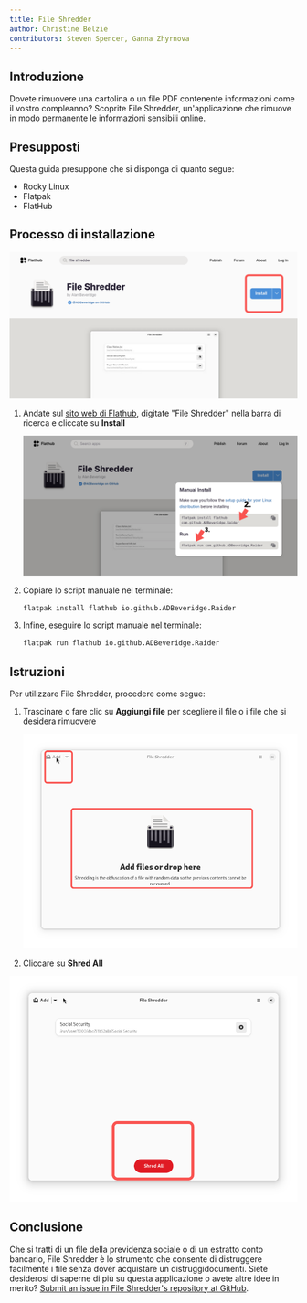 ```yaml
---
title: File Shredder
author: Christine Belzie
contributors: Steven Spencer, Ganna Zhyrnova
---
```


## Introduzione

Dovete rimuovere una cartolina o un file PDF contenente informazioni come il vostro compleanno? Scoprite File Shredder, un'applicazione che rimuove in modo permanente le informazioni sensibili online.

## Presupposti

Questa guida presuppone che si disponga di quanto segue:

- Rocky Linux
- Flatpak
- FlatHub

## Processo di installazione

![Screenshot of the File Shredder app page on FlatHub, showing the blue install button being highlighted by a red rectangle](images/01_file-shredder.png)

1. Andate sul [sito web di Flathub](https://flathub.org), digitate "File Shredder" nella barra di ricerca e cliccate su **Install**

   ![manual install script and run script](images/file-shredder_install.png)

2. Copiare lo script manuale nel terminale:

   ```bash
   flatpak install flathub io.github.ADBeveridge.Raider
   ```

3. Infine, eseguire lo script manuale nel terminale:

   ```bash
   flatpak run flathub io.github.ADBeveridge.Raider
   ```

## Istruzioni

Per utilizzare File Shredder, procedere come segue:

1. Trascinare o fare clic su **Aggiungi file** per scegliere il file o i file che si desidera rimuovere

   ![Screenshot of the File Shredder homepage, showing the add drop-down menu and drop here button being highlighted by red rectangles](images/02_file-shredder.png)

2. Cliccare su **Shred All**

![Screenshot of a file named Social Security appearing on top. In basso, c'è un pulsante rosso con la frase Shred All scritta in caratteri bianchi e circondata da un rettangolo rosso](images/03_file-shredder.png)

## Conclusione

Che si tratti di un file della previdenza sociale o di un estratto conto bancario, File Shredder è lo strumento che consente di distruggere facilmente i file senza dover acquistare un distruggidocumenti. Siete desiderosi di saperne di più su questa applicazione o avete altre idee in merito? [Submit an issue in File Shredder's repository at GitHub](https://github.com/ADBeveridge/raider/issues).
